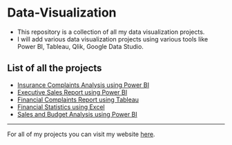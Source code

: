 # Data-Visualization

- This repository is a collection of all my data visualization projects.
- I will add various data visualization projects using various tools like Power BI, Tableau, Qlik, Google Data Studio.

## List of all the projects

- [Insurance Complaints Analysis using Power BI](https://github.com/preetparmar/Data-Visualization/tree/main/Insurance%20Complaints%20Analysis%20using%20Power%20BI)
- [Executive Sales Report using Power BI](https://github.com/preetparmar/Data-Visualization/tree/main/Executive%20Sales%20Report%20using%20Power%20BI)
- [Financial Complaints Report using Tableau](https://github.com/preetparmar/Data-Visualization/tree/main/Financial%20Complaints%20using%20Tableau)
- [Financial Statistics using Excel](https://github.com/preetparmar/Data-Visualization/tree/main/Financial%20Statistics%20using%20Excel)
- [Sales and Budget Analysis using Power BI](https://github.com/preetparmar/Data-Visualization/tree/main/Sales%20and%20Budget%20Analysis%20using%20Power%20BI)

---

For all of my projects you can visit my website [here](https://preetparmar.com/projects).
